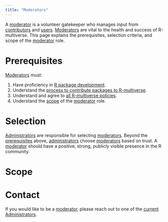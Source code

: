 ```yaml
---
title: "Moderators"
---
```


A [moderator](governance.md#moderator) is a volunteer gatekeeper who manages input from
[contributors](governance.md#contributor) and [users](governance.md#user). 
[Moderators](governance.md#moderator) are vital to the health and success of R-multiverse.
This page explains the prerequisites, selection criteria, and scope
of the [moderator](governance.md#moderator) role.

# Prerequisites

[Moderators](governance.md#moderator) must:

1. Have proficiency in [R package development](https://r-pkgs.org/).
1. Understand the [process to contribute packages to R-multiverse](https://r-multiverse.org/contributors.html).
1. Understand and agree to [all R-multiverse policies](https://r-multiverse.org/policies.html).
1. Understand the [scope](#scope) of the [moderator](governance.md#moderator) role.

# Selection

[Administrators](governance.md#administrator) are responsible for selecting [moderators](governance.md#moderator).
Beyond the [prerequisites](#prerequisites) above,
[administrators](governance.md#administrator) choose [moderators](governance.md#moderator) based on trust.
A [moderator](governance.md#moderator) should have a positive, strong, publicly visible presence in the R community.

# Scope

# Contact

If you would like to be a [moderator](governance.md#moderator),
please reach out to one of the [current Administrators](team.md#administrators).
